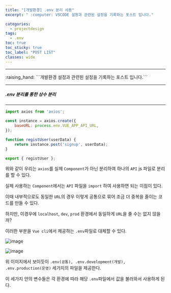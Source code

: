 ```yaml
---
title: "[개발환경] .env 분리 사용"
excerpt: " :computer: VSCODE 설정과 관련된 설정을 기록하는 포스트 입니다."

categories:
  - projectdesign
tags:
  - .env
toc: true
toc_sticky: true
toc_label: "POST LIST"
classes: wide
---
```


<hr>
:raising_hand:  ```개발환경 설정과 관련된 설정을 기록하는 포스트 입니다.```
<hr>

##### .env 분리를 통한 상수 분리
---

```js
import axios from 'axios';

const instance = axios.create({
	baseURL: process.env.VUE_APP_API_URL,
});

function registUser(userData) {
	return instance.post('signup', userData);
}

export { registUser };

```

위와 같이 우리는 `axios`를 실제 `Component`가 아닌 분리하여 하나의 `API` js 파일로 분리를 할 수 있다.

실제 사용하는 `Component`에서는 `API` 파일을 `import` 하여 사용하면 되는 이점이 있다.

이때 내부적으로도 동일한 `URL`의 경우 이렇게 공통으로 묶어 조금 더 중복을 줄이는 코드를 만들 수 있다.

하지만, 이경우에 `localhost`, `dev`, `prod` 환경에서 동일하게 `URL`을 줄 수는 없지 않을까?

이러한 부분을 `Vue cli`에서 제공하는 `.env`파일로 대체할 수 있다.

![image](https://user-images.githubusercontent.com/56063287/176370224-877387f8-8ad5-497e-bd9f-ec7d39dd6f42.png)

![image](https://user-images.githubusercontent.com/56063287/176370649-c7e33142-e232-4379-b4a6-57ddacd277c7.png)

위 이미지에서 보이듯이 `.env(공통), .env.development(개발), .env.production(운영)` 세가지의 파일을 제공한다.

이 세가지 안의 변수들은 각 환경에 따라 해당 `.env`파일에서 값을 불러와서 사용하게 된다.
